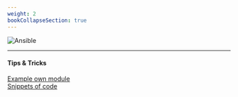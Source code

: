 ```yaml
---
weight: 2
bookCollapseSection: true
---
```



![Ansible](/images/ansible2.png)

---

#### Tips & Tricks


[Example own module](https://github.com/zilux/ziluxtools_collection/blob/main/plugins/modules/gather_hz_facts)  
[Snippets of code](https://github.com/zilux/snippets)  
